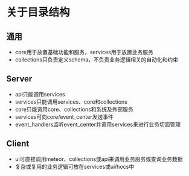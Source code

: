 # 关于目录结构

## 通用
- core用于放置基础功能和服务，services用于放置业务服务
- collections只负责定义schema，不负责业务逻辑相关的自动化和约束

## Server
- api只能调用services
- services只能调用services、core和collections
- core只能调用core、collections和系统及外部服务
- services可向core/event_center发送事件
- event_handlers监听event_center并调用services来进行业务切面管理

## Client
- ui可直接调用meteor、collections或api来调用业务服务或查询业务数据
- 复杂或复用的业务逻辑可放在services或ui/hocs中
